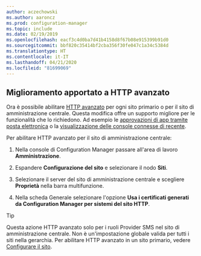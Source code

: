 ```yaml
---
author: aczechowski
ms.author: aaroncz
ms.prod: configuration-manager
ms.topic: include
ms.date: 02/19/2019
ms.openlocfilehash: eacf3c4d0ba7d41b4158d8f67b08e915399b91d0
ms.sourcegitcommit: bbf820c35414bf2cba356f30fe047c1a34c5384d
ms.translationtype: HT
ms.contentlocale: it-IT
ms.lasthandoff: 04/21/2020
ms.locfileid: "81699069"
---
```

## <a name="improvement-to-enhanced-http"></a><a name="bkmk_ehttp"></a> Miglioramento apportato a HTTP avanzato
<!--3798957-->

Ora è possibile abilitare [HTTP avanzato](../../../../plan-design/hierarchy/enhanced-http.md) per ogni sito primario o per il sito di amministrazione centrale. Questa modifica offre un supporto migliore per le funzionalità che lo richiedono. Ad esempio le [approvazioni di app tramite posta elettronica](../../../../../apps/deploy-use/app-approval.md#bkmk_email-approve) o la [visualizzazione delle console connesse di recente](../../technical-preview-1901.md#bkmk_console).

Per abilitare HTTP avanzato per il sito di amministrazione centrale:

1. Nella console di Configuration Manager passare all'area di lavoro **Amministrazione**.  

2. Espandere **Configurazione del sito** e selezionare il nodo **Siti**.  

3. Selezionare il server del sito di amministrazione centrale e scegliere **Proprietà** nella barra multifunzione.  

4. Nella scheda Generale selezionare l'opzione **Usa i certificati generati da Configuration Manager per sistemi del sito HTTP**.  

> [!Tip]  
> Questa azione HTTP avanzato solo per i ruoli Provider SMS nel sito di amministrazione centrale. Non è un'impostazione globale valida per tutti i siti nella gerarchia. Per abilitare HTTP avanzato in un sito primario, vedere [Configurare il sito](../../../../plan-design/hierarchy/enhanced-http.md#configure-the-site).  

